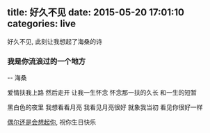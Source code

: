 title: 好久不见
date: 2015-05-20 17:01:10
categories: live
---

好久不见, 此刻让我想起了海桑的诗

### 我是你流浪过的一个地方
-- 海桑

爱情扶我上路 然后走开
让我一生怀念
怀念那一扶的久长
和一生的短暂

黑白色的夜里 我想看看月亮
我看见月亮很好
就象我当初
看见你很好一样


[偶尔还是会想起你](http://7sbqv9.com1.z0.glb.clouddn.com/ou-er-hai-shi-hui-xiang-qi-ni.mp3), 祝你生日快乐